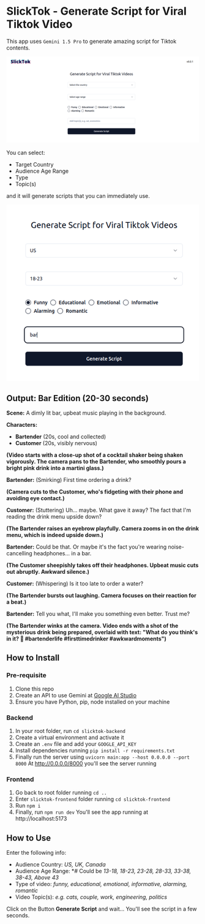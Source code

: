 # SlickTok - Generate Script for Viral Tiktok Video

This app uses `Gemini 1.5 Pro` to generate amazing script for Tiktok contents.

![App Screenshot](assets/app-screenshot-01.png)

You can select:
* Target Country
* Audience Age Range
* Type
* Topic(s)

and it will generate scripts that you can immediately use.

![Form Screenshot](assets/app-screenshot-02.png)

## Output: Bar Edition (20-30 seconds)

**Scene:** A dimly lit bar, upbeat music playing in the background.

**Characters:**

* **Bartender** (20s, cool and collected)
* **Customer** (20s, visibly nervous)

**(Video starts with a close-up shot of a cocktail shaker being shaken vigorously. The camera pans to the Bartender, who smoothly pours a bright pink drink into a martini glass.)**

**Bartender:** (Smirking) First time ordering a drink?

**(Camera cuts to the Customer, who's fidgeting with their phone and avoiding eye contact.)**

**Customer:** (Stuttering) Uh... maybe. What gave it away? The fact that I'm reading the drink menu upside down?

**(The Bartender raises an eyebrow playfully. Camera zooms in on the drink menu, which is indeed upside down.)**

**Bartender:** Could be that. Or maybe it's the fact you're wearing noise-cancelling headphones... in a bar.

**(The Customer sheepishly takes off their headphones. Upbeat music cuts out abruptly. Awkward silence.)**

**Customer:** (Whispering) Is it too late to order a water?

**(The Bartender bursts out laughing. Camera focuses on their reaction for a beat.)**

**Bartender:**  Tell you what, I'll make you something even better. Trust me?

**(The Bartender winks at the camera. Video ends with a shot of the mysterious drink being prepared, overlaid with text: "What do you think's in it? 🤔  #bartenderlife #firsttimedrinker #awkwardmoments")** 


## How to Install

### Pre-requisite
1. Clone this repo
2. Create an API to use Gemini at [Google AI Studio](https://aistudio.google.com/app/apikey)
3. Ensure you have Python, pip, node installed on your machine

### Backend

1. In your root folder, run `cd slicktok-backend`
2. Create a virtual environment and activate it
3. Create an `.env` file and add your `GOOGLE_API_KEY`
3. Install dependencies running `pip install -r requirements.txt`
4. Finally run the server using `uvicorn main:app --host 0.0.0.0 --port 8000`
At http://0.0.0.0/8000 you'll see the server running

### Frontend

1. Go back to root folder running `cd ..`
2. Enter `slicktok-frontend` folder running `cd slicktok-frontend`
3. Run `npm i`
4. Finally, run `npm run dev`
You'll see the app running at http://localhost:5173 

## How to Use
Enter the following info:
* Audience Country: *US, UK, Canada*
* Audience Age Range: *# Could be *13-18, 18-23, 23-28, 28-33, 33-38, 38-43, Above 43*
* Type of video: *funny, educational, emotional, informative, alarming, romantic*
* Video Topic(s): *e.g. cats, couple, work, engineering, politics* 

Click on the Button **Generate Script** and wait...
You'll see the script in a few seconds.